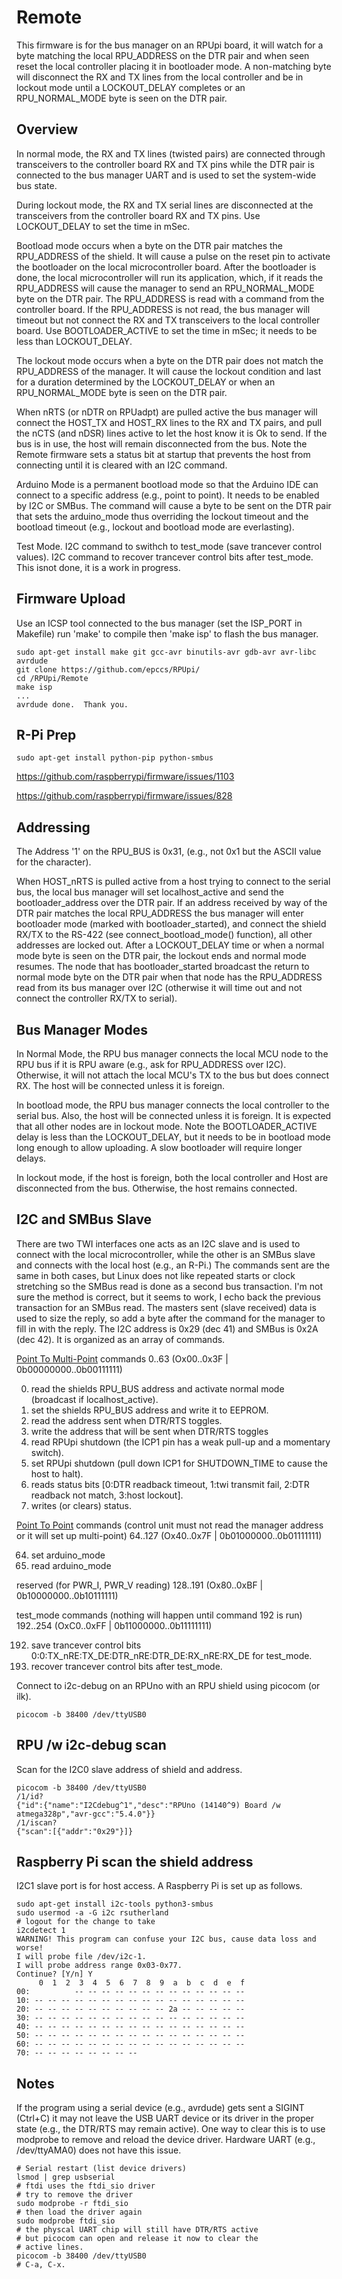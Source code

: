 # Remote

This firmware is for the bus manager on an RPUpi board, it will watch for a byte matching the local RPU_ADDRESS on the DTR pair and when seen reset the local controller placing it in bootloader mode. A non-matching byte will disconnect the RX and TX lines from the local controller and be in lockout mode until a LOCKOUT_DELAY completes or an RPU_NORMAL_MODE byte is seen on the DTR pair.

## Overview

In normal mode, the RX and TX lines (twisted pairs) are connected through transceivers to the controller board RX and TX pins while the DTR pair is connected to the bus manager UART and is used to set the system-wide bus state.

During lockout mode, the RX and TX serial lines are disconnected at the transceivers from the controller board RX and TX pins. Use LOCKOUT_DELAY to set the time in mSec.

Bootload mode occurs when a byte on the DTR pair matches the RPU_ADDRESS of the shield. It will cause a pulse on the reset pin to activate the bootloader on the local microcontroller board. After the bootloader is done, the local microcontroller will run its application, which, if it reads the RPU_ADDRESS will cause the manager to send an RPU_NORMAL_MODE byte on the DTR pair. The RPU_ADDRESS is read with a command from the controller board. If the RPU_ADDRESS is not read, the bus manager will timeout but not connect the RX and TX transceivers to the local controller board. Use BOOTLOADER_ACTIVE to set the time in mSec; it needs to be less than LOCKOUT_DELAY.

The lockout mode occurs when a byte on the DTR pair does not match the RPU_ADDRESS of the manager. It will cause the lockout condition and last for a duration determined by the LOCKOUT_DELAY or when an RPU_NORMAL_MODE byte is seen on the DTR pair.

When nRTS (or nDTR on RPUadpt) are pulled active the bus manager will connect the HOST_TX and HOST_RX lines to the RX and TX pairs, and pull the nCTS (and nDSR) lines active to let the host know it is Ok to send. If the bus is in use, the host will remain disconnected from the bus. Note the Remote firmware sets a status bit at startup that prevents the host from connecting until it is cleared with an I2C command.

Arduino Mode is a permanent bootload mode so that the Arduino IDE can connect to a specific address (e.g., point to point). It needs to be enabled by I2C or SMBus. The command will cause a byte to be sent on the DTR pair that sets the arduino_mode thus overriding the lockout timeout and the bootload timeout (e.g., lockout and bootload mode are everlasting).

Test Mode. I2C command to swithch to test_mode (save trancever control values). I2C command to recover trancever control bits after test_mode. This isnot done, it is a work in progress.


## Firmware Upload

Use an ICSP tool connected to the bus manager (set the ISP_PORT in Makefile) run 'make' to compile then 'make isp' to flash the bus manager.

```
sudo apt-get install make git gcc-avr binutils-avr gdb-avr avr-libc avrdude
git clone https://github.com/epccs/RPUpi/
cd /RPUpi/Remote
make isp
...
avrdude done.  Thank you.
```

## R-Pi Prep

```
sudo apt-get install python-pip python-smbus
```

https://github.com/raspberrypi/firmware/issues/1103

https://github.com/raspberrypi/firmware/issues/828


## Addressing

The Address '1' on the RPU_BUS is 0x31, (e.g., not 0x1 but the ASCII value for the character).

When HOST_nRTS is pulled active from a host trying to connect to the serial bus, the local bus manager will set localhost_active and send the bootloader_address over the DTR pair. If an address received by way of the DTR pair matches the local RPU_ADDRESS the bus manager will enter bootloader mode (marked with bootloader_started), and connect the shield RX/TX to the RS-422 (see connect_bootload_mode() function), all other addresses are locked out. After a LOCKOUT_DELAY time or when a normal mode byte is seen on the DTR pair, the lockout ends and normal mode resumes. The node that has bootloader_started broadcast the return to normal mode byte on the DTR pair when that node has the RPU_ADDRESS read from its bus manager over I2C (otherwise it will time out and not connect the controller RX/TX to serial).


## Bus Manager Modes

In Normal Mode, the RPU bus manager connects the local MCU node to the RPU bus if it is RPU aware (e.g., ask for RPU_ADDRESS over I2C). Otherwise, it will not attach the local MCU's TX to the bus but does connect RX. The host will be connected unless it is foreign.

In bootload mode, the RPU bus manager connects the local controller to the serial bus. Also, the host will be connected unless it is foreign. It is expected that all other nodes are in lockout mode. Note the BOOTLOADER_ACTIVE delay is less than the LOCKOUT_DELAY, but it needs to be in bootload mode long enough to allow uploading. A slow bootloader will require longer delays.

In lockout mode, if the host is foreign, both the local controller and Host are disconnected from the bus. Otherwise, the host remains connected.


## I2C and SMBus Slave

There are two TWI interfaces one acts as an I2C slave and is used to connect with the local microcontroller, while the other is an SMBus slave and connects with the local host (e.g., an R-Pi.) The commands sent are the same in both cases, but Linux does not like repeated starts or clock stretching so the SMBus read is done as a second bus transaction. I'm not sure the method is correct, but it seems to work, I echo back the previous transaction for an SMBus read. The masters sent (slave received) data is used to size the reply, so add a byte after the command for the manager to fill in with the reply. The I2C address is 0x29 (dec 41) and SMBus is 0x2A (dec 42). It is organized as an array of commands. 

[Point To Multi-Point] commands 0..63 (Ox00..0x3F | 0b00000000..0b00111111)

[Point To Multi-Point]: ./PointToMultiPoint.md

0. read the shields RPU_BUS address and activate normal mode (broadcast if localhost_active).
1. set the shields RPU_BUS address and write it to EEPROM.
2. read the address sent when DTR/RTS toggles.
3. write the address that will be sent when DTR/RTS toggles
4. read RPUpi shutdown (the ICP1 pin has a weak pull-up and a momentary switch).
5. set RPUpi shutdown (pull down ICP1 for SHUTDOWN_TIME to cause the host to halt).
6. reads status bits [0:DTR readback timeout, 1:twi transmit fail, 2:DTR readback not match, 3:host lockout].
7. writes (or clears) status.

[Point To Point] commands (control unit must not read the manager address or it will set up multi-point) 64..127 (Ox40..0x7F | 0b01000000..0b01111111)

[Point To Point]: ./PointToPoint.md

64. set arduino_mode 
65. read arduino_mode

reserved (for PWR_I, PWR_V reading) 128..191 (Ox80..0xBF | 0b10000000..0b10111111)

test_mode commands (nothing will happen until command 192 is run) 192..254 (OxC0..0xFF | 0b11000000..0b11111111)

192. save trancever control bits 0:0:TX_nRE:TX_DE:DTR_nRE:DTR_DE:RX_nRE:RX_DE for test_mode.
193. recover trancever control bits after test_mode.



Connect to i2c-debug on an RPUno with an RPU shield using picocom (or ilk). 

``` 
picocom -b 38400 /dev/ttyUSB0
``` 


## RPU /w i2c-debug scan

Scan for the I2C0 slave address of shield and address.

``` 
picocom -b 38400 /dev/ttyUSB0
/1/id?
{"id":{"name":"I2Cdebug^1","desc":"RPUno (14140^9) Board /w atmega328p","avr-gcc":"5.4.0"}}
/1/iscan?
{"scan":[{"addr":"0x29"}]}
```


## Raspberry Pi scan the shield address

I2C1 slave port is for host access. A Raspberry Pi is set up as follows.

```
sudo apt-get install i2c-tools python3-smbus
sudo usermod -a -G i2c rsutherland
# logout for the change to take
i2cdetect 1
WARNING! This program can confuse your I2C bus, cause data loss and worse!
I will probe file /dev/i2c-1.
I will probe address range 0x03-0x77.
Continue? [Y/n] Y
     0  1  2  3  4  5  6  7  8  9  a  b  c  d  e  f
00:          -- -- -- -- -- -- -- -- -- -- -- -- --
10: -- -- -- -- -- -- -- -- -- -- -- -- -- -- -- --
20: -- -- -- -- -- -- -- -- -- -- 2a -- -- -- -- --
30: -- -- -- -- -- -- -- -- -- -- -- -- -- -- -- --
40: -- -- -- -- -- -- -- -- -- -- -- -- -- -- -- --
50: -- -- -- -- -- -- -- -- -- -- -- -- -- -- -- --
60: -- -- -- -- -- -- -- -- -- -- -- -- -- -- -- --
70: -- -- -- -- -- -- -- --
```


## Notes

If the program using a serial device (e.g., avrdude) gets sent a SIGINT (Ctrl+C) it may not leave the USB UART device or its driver in the proper state (e.g., the DTR/RTS may remain active). One way to clear this is to use modprobe to remove and reload the device driver. Hardware UART (e.g., /dev/ttyAMA0) does not have this issue.

``` 
# Serial restart (list device drivers)
lsmod | grep usbserial
# ftdi uses the ftdi_sio driver
# try to remove the driver
sudo modprobe -r ftdi_sio
# then load the driver again
sudo modprobe ftdi_sio
# the physcal UART chip will still have DTR/RTS active
# but picocom can open and release it now to clear the
# active lines.
picocom -b 38400 /dev/ttyUSB0
# C-a, C-x.
``` 

